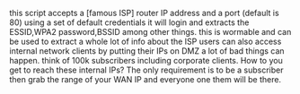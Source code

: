 this script accepts a [famous ISP] router IP address and a port  (default is 80)
using a set of default credentials it will login and extracts the ESSID,WPA2 password,BSSID among other things.
this is wormable and can be used to extract a whole lot of info about the ISP users can also access internal network clients by putting their IPs on DMZ
a lot of bad things can happen. think of 100k subscribers including corporate clients.
How to you get to reach these internal IPs? The only requirement is to be a subscriber then grab the range of your WAN IP and everyone one them will be there.

